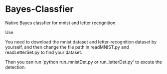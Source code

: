 # Bayes-Classfier
Native Bayes classfier for mnist and letter recognition.

Use

You need to download the mnist dataset and letter-recognition dataset by yourself, and then change the file path in readMNIST.py and readLetterSet.py to find your dataset.

Then you can run 'python run_mnistDet.py or run_letterDet.py' to excute the detection.
